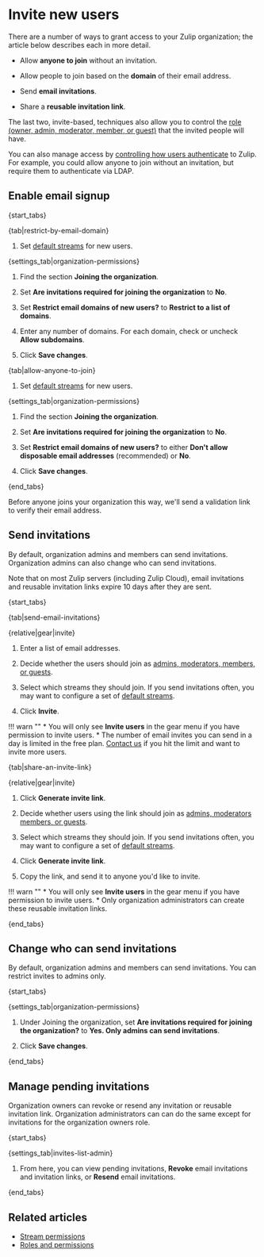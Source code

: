 # Invite new users

There are a number of ways to grant access to your Zulip organization;
the article below describes each in more detail.

* Allow **anyone to join** without an invitation.

* Allow people to join based on the **domain** of their email address.

* Send **email invitations**.

* Share a **reusable invitation link**.

The last two, invite-based, techniques also allow you to control the
[role (owner, admin, moderator, member, or guest)](/help/roles-and-permissions) that the
invited people will have.

You can also manage access by
[controlling how users authenticate](/help/configure-authentication-methods)
to Zulip.  For example, you could allow anyone to join without an
invitation, but require them to authenticate via LDAP.

## Enable email signup

{start_tabs}

{tab|restrict-by-email-domain}

1. Set [default streams](/help/set-default-streams-for-new-users) for new users.

{settings_tab|organization-permissions}

1. Find the section **Joining the organization**.

1. Set **Are invitations required for joining the organization** to **No**.

1. Set **Restrict email domains of new users?** to
   **Restrict to a list of domains**.

1. Enter any number of domains. For each domain, check or uncheck
   **Allow subdomains**.

1. Click **Save changes**.

{tab|allow-anyone-to-join}

1. Set [default streams](/help/set-default-streams-for-new-users) for new users.

{settings_tab|organization-permissions}

1. Find the section **Joining the organization**.

1. Set **Are invitations required for joining the organization** to **No**.

1. Set **Restrict email domains of new users?** to either
   **Don't allow disposable email addresses** (recommended) or **No**.

1. Click **Save changes**.

{end_tabs}

Before anyone joins your organization this way, we'll send a validation link
to verify their email address.

## Send invitations

By default, organization admins and members can send
invitations. Organization admins can also change who can send invitations.

Note that on most Zulip servers (including Zulip Cloud), email invitations
and reusable invitation links expire 10 days after they are sent.

{start_tabs}

{tab|send-email-invitations}

{relative|gear|invite}

1. Enter a list of email addresses.

1. Decide whether the users should join as [admins, moderators, members, or
   guests](/help/roles-and-permissions).

1. Select which streams they should join. If you send invitations often, you
   may want to configure a set of
   [default streams](/help/set-default-streams-for-new-users).

1. Click **Invite**.

!!! warn ""
    * You will only see **Invite users** in the gear menu if you have
    permission to invite users.
    * The number of email invites you can send in a day is limited in
    the free plan. [Contact us](/help/contact-support) if you hit the
    limit and want to invite more users.

{tab|share-an-invite-link}

{relative|gear|invite}

1. Click **Generate invite link**.

1. Decide whether users using the link should join as [admins, moderators
   members, or guests](/help/roles-and-permissions).

1. Select which streams they should join. If you send invitations often, you
   may want to configure a set of
   [default streams](/help/set-default-streams-for-new-users).

1. Click **Generate invite link**.

1. Copy the link, and send it to anyone you'd like to invite.

!!! warn ""
    * You will only see **Invite users** in the gear menu if you have
    permission to invite users.
    * Only organization administrators can create these reusable invitation links.


{end_tabs}

## Change who can send invitations

By default, organization admins and members can send invitations. You can
restrict invites to admins only.

{start_tabs}

{settings_tab|organization-permissions}

1. Under Joining the organization, set
   **Are invitations required for joining the organization?** to
   **Yes. Only admins can send invitations**.

1. Click **Save changes**.

{end_tabs}

## Manage pending invitations

Organization owners can revoke or resend any invitation or reusable
invitation link. Organization administrators can can do the same
except for invitations for the organization owners role.

{start_tabs}

{settings_tab|invites-list-admin}

1. From here, you can view pending invitations, **Revoke** email invitations
   and invitation links, or **Resend** email invitations.

{end_tabs}

## Related articles

* [Stream permissions](/help/stream-permissions)
* [Roles and permissions](/help/roles-and-permissions)
